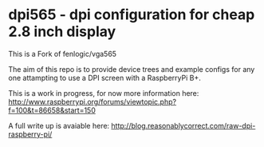 # dpi565 - dpi configuration for cheap 2.8 inch display

This is a Fork of  fenlogic/vga565

The aim of this repo is to provide device trees and example configs for any one attampting to use a DPI screen with a RaspberryPi B+.


This is a work in progress, for now more information here: http://www.raspberrypi.org/forums/viewtopic.php?f=100&t=86658&start=150

A full write up is avaiable here: http://blog.reasonablycorrect.com/raw-dpi-raspberry-pi/
